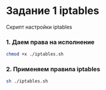 # Задание 1 iptables

Скрипт настройки iptables

### 1. Даем права на исполнение 
```bash
chmod +x ./iptables.sh
```

### 2. Применяем правила iptables
```bash
sh ./iptables.sh
```
